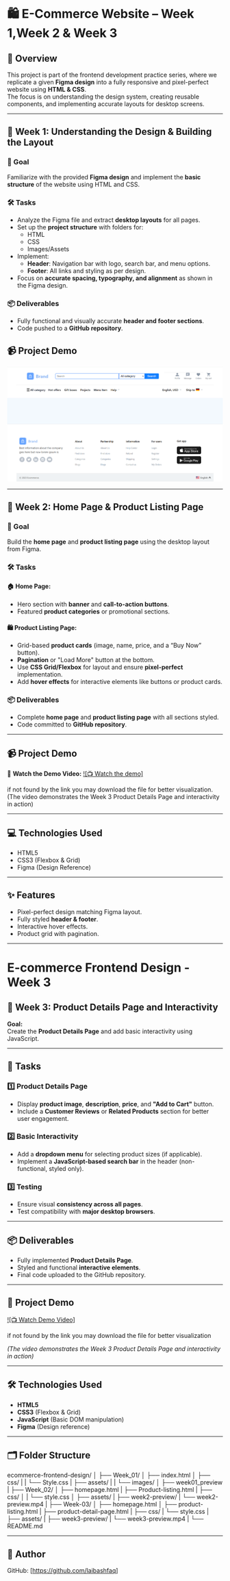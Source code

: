 # 🛍️ E-Commerce Website – Week 1,Week 2 & Week 3

## 📌 Overview
This project is part of the frontend development practice series, where we replicate a given **Figma design** into a fully responsive and pixel-perfect website using **HTML & CSS**.  
The focus is on understanding the design system, creating reusable components, and implementing accurate layouts for desktop screens.

---


## 📅 Week 1: Understanding the Design & Building the Layout

### 🎯 Goal
Familiarize with the provided **Figma design** and implement the **basic structure** of the website using HTML and CSS.

### 🛠️ Tasks
- Analyze the Figma file and extract **desktop layouts** for all pages.
- Set up the **project structure** with folders for:
  - HTML
  - CSS
  - Images/Assets
- Implement:
  - **Header**: Navigation bar with logo, search bar, and menu options.
  - **Footer**: All links and styling as per design.
- Focus on **accurate spacing, typography, and alignment** as shown in the Figma design.

### 📦 Deliverables
- Fully functional and visually accurate **header and footer sections**.
- Code pushed to a **GitHub repository**.

## 📹 Project Demo
![E-commerce Website Screenshot](Week_01/week01_preview.png)

---


## 📅 Week 2: Home Page & Product Listing Page

### 🎯 Goal
Build the **home page** and **product listing page** using the desktop layout from Figma.

### 🛠️ Tasks

#### 🏠 Home Page:
- Hero section with **banner** and **call-to-action buttons**.
- Featured **product categories** or promotional sections.

#### 🛍️ Product Listing Page:
- Grid-based **product cards** (image, name, price, and a “Buy Now” button).
- **Pagination** or "Load More" button at the bottom.
- Use **CSS Grid/Flexbox** for layout and ensure **pixel-perfect** implementation.
- Add **hover effects** for interactive elements like buttons or product cards.

### 📦 Deliverables
- Complete **home page** and **product listing page** with all sections styled.
- Code committed to **GitHub repository**.

---

## 📹 Project Demo
🎥 **Watch the Demo Video:** [![📺 Watch the demo]](Week_02/week2-preview/week2-preview.mp4)

 if not found by the link you may download the file for better visualization.        
 (The video demonstrates the Week 3 Product Details Page and interactivity in action)   
        
---

## 💻 Technologies Used
- HTML5  
- CSS3 (Flexbox & Grid)  
- Figma (Design Reference)  

---

## ✨ Features
- Pixel-perfect design matching Figma layout.
- Fully styled **header & footer**.
- Interactive hover effects.
- Product grid with pagination.

---



# E-commerce Frontend Design - Week 3

## 📅 Week 3: Product Details Page and Interactivity

**Goal:**  
Create the **Product Details Page** and add basic interactivity using JavaScript.

---

## 📌 Tasks

### 1️⃣ Product Details Page
- Display **product image**, **description**, **price**, and **"Add to Cart"** button.
- Include a **Customer Reviews** or **Related Products** section for better user engagement.

### 2️⃣ Basic Interactivity
- Add a **dropdown menu** for selecting product sizes (if applicable).
- Implement a **JavaScript-based search bar** in the header (non-functional, styled only).

### 3️⃣ Testing
- Ensure visual **consistency across all pages**.
- Test compatibility with **major desktop browsers**.

---

## 📦 Deliverables
- Fully implemented **Product Details Page**.
- Styled and functional **interactive elements**.
- Final code uploaded to the GitHub repository.

---

## 🎥 Project Demo

[![📺 Watch Demo Video]](Week_03/week3-preview.zip/week3-preview.mp4)

if not found by the link you may download the file for better visualization 

*(The video demonstrates the Week 3 Product Details Page and interactivity in action)*

---

## 🛠️ Technologies Used
- **HTML5**
- **CSS3** (Flexbox & Grid)
- **JavaScript** (Basic DOM manipulation)
- **Figma** (Design reference)

---


## 🗂️ Folder Structure
ecommerce-frontend-design/
│
├── Week_01/
│     ├── index.html
│     ├── css/
|     |     └── Style.css
|     ├── assets/
|     |     └── images/
│     ├── week01_preview
|
├── Week_02/
│     ├── homepage.html
|     ├── Product-listing.html
|     ├── css/
│     |      └── style.css
│     ├── assets/
|     ├── week2-preview/
|                      └── week2-preview.mp4
|
├── Week-03/
│     ├── homepage.html
│     ├── product-listing.html
|     ├── product-detail-page.html
|     ├── css/
|            └── style.css
|     ├── assets/
|     ├── week3-preview/
|                      └── week3-preview.mp4
|
└── README.md


---


## 📌 Author 
GitHub: [https://github.com/laibashfaq]  
